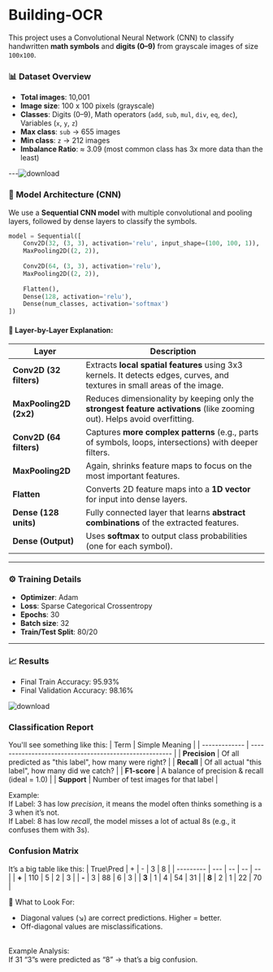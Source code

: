 # Building-OCR

This project uses a Convolutional Neural Network (CNN) to classify handwritten **math symbols** and **digits (0–9)** from grayscale images of size `100x100`.

### 📊 Dataset Overview

* **Total images**: 10,001
* **Image size**: 100 x 100 pixels (grayscale)
* **Classes**: Digits (0–9), Math operators (`add`, `sub`, `mul`, `div`, `eq`, `dec`), Variables (`x`, `y`, `z`)
* **Max class**: `sub` → 655 images
* **Min class**: `z` → 212 images
* **Imbalance Ratio**: ≈ 3.09 (most common class has 3x more data than the least)

---![download](https://github.com/user-attachments/assets/f57b9400-3c90-4c11-8aab-495371fc04ac)


### 🧠 Model Architecture (CNN)

We use a **Sequential CNN model** with multiple convolutional and pooling layers, followed by dense layers to classify the symbols.

```python
model = Sequential([
    Conv2D(32, (3, 3), activation='relu', input_shape=(100, 100, 1)),
    MaxPooling2D((2, 2)),
    
    Conv2D(64, (3, 3), activation='relu'),
    MaxPooling2D((2, 2)),
    
    Flatten(),
    Dense(128, activation='relu'),
    Dense(num_classes, activation='softmax')
])
```

#### 📌 Layer-by-Layer Explanation:

| Layer                   | Description                                                                                                                |
| ----------------------- | -------------------------------------------------------------------------------------------------------------------------- |
| **Conv2D (32 filters)** | Extracts **local spatial features** using 3x3 kernels. It detects edges, curves, and textures in small areas of the image. |
| **MaxPooling2D (2x2)**  | Reduces dimensionality by keeping only the **strongest feature activations** (like zooming out). Helps avoid overfitting.  |
| **Conv2D (64 filters)** | Captures **more complex patterns** (e.g., parts of symbols, loops, intersections) with deeper filters.                     |
| **MaxPooling2D**        | Again, shrinks feature maps to focus on the most important features.                                                       |
| **Flatten**             | Converts 2D feature maps into a **1D vector** for input into dense layers.                                                 |
| **Dense (128 units)**   | Fully connected layer that learns **abstract combinations** of the extracted features.                                     |
| **Dense (Output)**      | Uses **softmax** to output class probabilities (one for each symbol).                                                      |

---

### ⚙️ Training Details

* **Optimizer**: Adam
* **Loss**: Sparse Categorical Crossentropy
* **Epochs**: 30
* **Batch size**: 32
* **Train/Test Split**: 80/20

---

### 📈 Results

* Final Train Accuracy: 95.93%
* Final Validation Accuracy: 98.16%


![download](https://github.com/user-attachments/assets/a0944345-8c14-448d-8a6e-2c72b6f5d442)

### Classification Report
You'll see something like this:
| Term          | Simple Meaning                                         |
| ------------- | ------------------------------------------------------ |
| **Precision** | Of all predicted as "this label", how many were right? |
| **Recall**    | Of all actual "this label", how many did we catch?     |
| **F1-score**  | A balance of precision & recall (ideal = 1.0)          |
| **Support**   | Number of test images for that label                   |


Example:<br>
If Label: 3 has low *precision*, it means the model often thinks something is a 3 when it’s not.<br>
If Label: 8 has low *recall*, the model misses a lot of actual 8s (e.g., it confuses them with 3s).<br>

### Confusion Matrix
It’s a big table like this:
| True\Pred | +   | -  | 3  | 8  |
| --------- | --- | -- | -- | -- |
| **+**     | 110 | 5  | 2  | 3  |
| **-**     | 3   | 88 | 6  | 3  |
| **3**     | 1   | 4  | 54 | 31 |
| **8**     | 2   | 1  | 22 | 70 |

🎯 What to Look For:
 - Diagonal values (↘) are correct predictions. Higher = better.
 - Off-diagonal values are misclassifications.
<br>
Example Analysis: <br>
If 31 “3”s were predicted as “8” → that’s a big confusion. <br>
